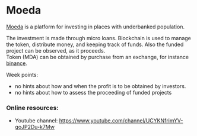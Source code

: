 # Moeda 

[Moeda](https://moedaseeds.com/) is a platform for investing in places with  underbanked population.


The investment is made through micro loans.
Blockchain is used to manage the token, distribute money, and keeping track of funds. Also the funded project can be observed, as it proceeds.  
Token (MDA) can be obtained by purchase from an exchange, for instance [binance](https://www.binance.com/it).

Week points: 
* no hints about how and when the profit is to be obtained by investors.
* no hints about how to assess the proceeding of funded projects 

### Online resources:
* Youtube channel: https://www.youtube.com/channel/UCYKNfrimYV-goJP2Du-k7Mw
